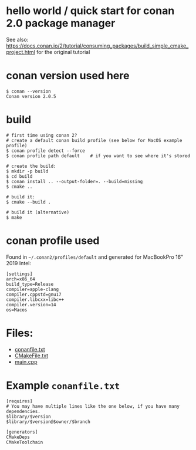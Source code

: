 # hello world / quick start for conan 2.0 package manager

See also: https://docs.conan.io/2/tutorial/consuming_packages/build_simple_cmake_project.html for the original tutorial


# conan version used here
```
$ conan --version
Conan version 2.0.5
```

# build
```
# first time using conan 2?
# create a default conan build profile (see below for MacOS example profile)
$ conan profile detect --force
$ conan profile path default    # if you want to see where it's stored

# create the build:
$ mkdir -p build
$ cd build
$ conan install .. --output-folder=. --build=missing
$ cmake ..

# build it:
$ cmake --build .

# build it (alternative)
$ make
```

# conan profile used
Found in `~/.conan2/profiles/default` and generated for MacBookPro 16" 2019 Intel:
```
[settings]
arch=x86_64
build_type=Release
compiler=apple-clang
compiler.cppstd=gnu17
compiler.libcxx=libc++
compiler.version=14
os=Macos
```

# Files:
- [conanfile.txt](conanfile.txt)
- [CMakeFile.txt](CMakeLists.txt)
- [main.cpp](main.cpp)


# Example `conanfile.txt` 
```
[requires]
# You may have multiple lines like the one below, if you have many dependencies.
$library/$version
$library/$version@$owner/$branch

[generators]
CMakeDeps
CMakeToolchain
```




